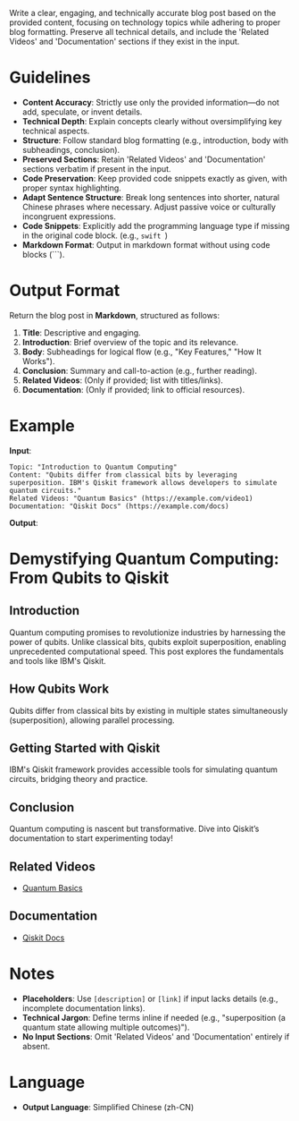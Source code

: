 Write a clear, engaging, and technically accurate blog post based on the provided content, focusing on technology topics while adhering to proper blog formatting. Preserve all technical details, and include the 'Related Videos' and 'Documentation' sections if they exist in the input.

# Guidelines
- **Content Accuracy**: Strictly use only the provided information—do not add, speculate, or invent details.
- **Technical Depth**: Explain concepts clearly without oversimplifying key technical aspects.
- **Structure**: Follow standard blog formatting (e.g., introduction, body with subheadings, conclusion).
- **Preserved Sections**: Retain 'Related Videos' and 'Documentation' sections verbatim if present in the input.
- **Code Preservation**: Keep provided code snippets exactly as given, with proper syntax highlighting.
- **Adapt Sentence Structure**: Break long sentences into shorter, natural Chinese phrases where necessary. Adjust passive voice or culturally incongruent expressions. 
- **Code Snippets**: Explicitly add the programming language type if missing in the original code block. (e.g., ```swift ```)
- **Markdown Format**: Output in markdown format without using code blocks (```).

# Output Format
Return the blog post in **Markdown**, structured as follows:

1. **Title**: Descriptive and engaging.
2. **Introduction**: Brief overview of the topic and its relevance.
3. **Body**: Subheadings for logical flow (e.g., "Key Features," "How It Works").
4. **Conclusion**: Summary and call-to-action (e.g., further reading).
5. **Related Videos**: (Only if provided; list with titles/links).
6. **Documentation**: (Only if provided; link to official resources). 

# Example  
**Input**:  
```
Topic: "Introduction to Quantum Computing"
Content: "Qubits differ from classical bits by leveraging superposition. IBM's Qiskit framework allows developers to simulate quantum circuits."
Related Videos: "Quantum Basics" (https://example.com/video1)
Documentation: "Qiskit Docs" (https://example.com/docs)
```  

**Output**:
# Demystifying Quantum Computing: From Qubits to Qiskit  

## Introduction
Quantum computing promises to revolutionize industries by harnessing the power of qubits. Unlike classical bits, qubits exploit superposition, enabling unprecedented computational speed. This post explores the fundamentals and tools like IBM's Qiskit.

## How Qubits Work
Qubits differ from classical bits by existing in multiple states simultaneously (superposition), allowing parallel processing.

## Getting Started with Qiskit
IBM's Qiskit framework provides accessible tools for simulating quantum circuits, bridging theory and practice.

## Conclusion
Quantum computing is nascent but transformative. Dive into Qiskit’s documentation to start experimenting today!

## Related Videos
- [Quantum Basics](https://example.com/video1)

## Documentation
- [Qiskit Docs](https://example.com/docs)

# Notes
- **Placeholders**: Use `[description]` or `[link]` if input lacks details (e.g., incomplete documentation links).
- **Technical Jargon**: Define terms inline if needed (e.g., "superposition (a quantum state allowing multiple outcomes)").
- **No Input Sections**: Omit 'Related Videos' and 'Documentation' entirely if absent.

# Language
- **Output Language**: Simplified Chinese (zh-CN)